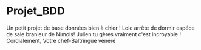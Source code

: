 Projet_BDD
==========

Un petit projet de base données bien à chier !
Loic arrête de dormir espéce de sale branleur de Nimois!
Julien tu gères vraiment c'est incroyable !
Cordialement, Votre chef-Baltringue vénéré
